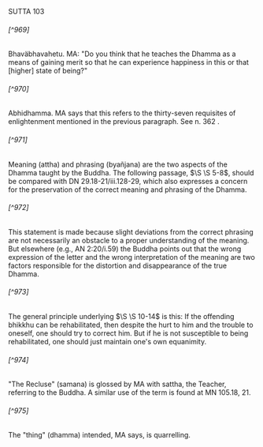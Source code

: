 SUTTA 103

###### [^969]
Bhaväbhavahetu. MA: "Do you think that he teaches the Dhamma as a means of gaining merit so that he can experience happiness in this or that [higher] state of being?"

###### [^970]
Abhidhamma. MA says that this refers to the thirty-seven requisites of enlightenment mentioned in the previous paragraph. See n. 362 .

###### [^971]
Meaning (attha) and phrasing (byañjana) are the two aspects of the Dhamma taught by the Buddha. The following passage, $\S \S 5-8$, should be compared with DN 29.18-21/iii.128-29, which also expresses a concern for the preservation of the correct meaning and phrasing of the Dhamma.

###### [^972]
This statement is made because slight deviations from the correct phrasing are not necessarily an obstacle to a proper understanding of the meaning. But elsewhere (e.g., AN 2:20/i.59) the Buddha points out that the wrong expression of the letter and the wrong interpretation of
the meaning are two factors responsible for the distortion and disappearance of the true Dhamma.

###### [^973]
The general principle underlying $\S \S 10-14$ is this: If the offending bhikkhu can be rehabilitated, then despite the hurt to him and the trouble to oneself, one should try to correct him. But if he is not susceptible to being rehabilitated, one should just maintain one's own equanimity.

###### [^974]
"The Recluse" (samana) is glossed by MA with sattha, the Teacher, referring to the Buddha. A similar use of the term is found at MN 105.18, 21.

###### [^975]
The "thing" (dhamma) intended, MA says, is quarrelling.

